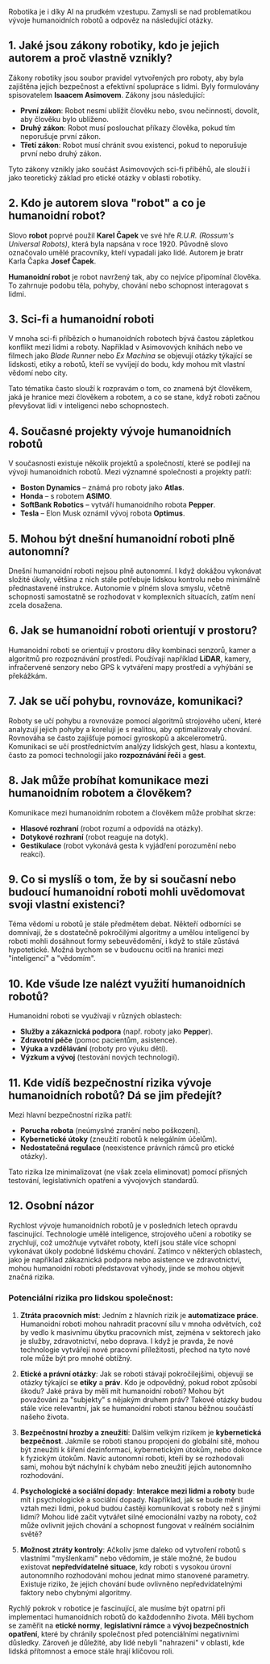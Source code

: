 
Robotika je i díky AI na prudkém vzestupu. Zamysli se nad problematikou vývoje humanoidních robotů a odpověz na následující otázky.

## 1. Jaké jsou zákony robotiky, kdo je jejich autorem a proč vlastně vznikly?
Zákony robotiky jsou soubor pravidel vytvořených pro roboty, aby byla zajištěna jejich bezpečnost a efektivní spolupráce s lidmi. Byly formulovány spisovatelem **Isaacem Asimovem**. Zákony jsou následující:
- **První zákon**: Robot nesmí ublížit člověku nebo, svou nečinností, dovolit, aby člověku bylo ublíženo.
- **Druhý zákon**: Robot musí poslouchat příkazy člověka, pokud tím neporušuje první zákon.
- **Třetí zákon**: Robot musí chránit svou existenci, pokud to neporušuje první nebo druhý zákon.

Tyto zákony vznikly jako součást Asimovových sci-fi příběhů, ale slouží i jako teoretický základ pro etické otázky v oblasti robotiky.

## 2. Kdo je autorem slova "robot" a co je humanoidní robot?
Slovo **robot** poprvé použil **Karel Čapek** ve své hře *R.U.R. (Rossum's Universal Robots)*, která byla napsána v roce 1920. Původně slovo označovalo umělé pracovníky, kteří vypadali jako lidé. Autorem je bratr Karla Čapka **Josef Čapek**.

**Humanoidní robot** je robot navržený tak, aby co nejvíce připomínal člověka. To zahrnuje podobu těla, pohyby, chování nebo schopnost interagovat s lidmi.

## 3. Sci-fi a humanoidní roboti
V mnoha sci-fi příbězích o humanoidních robotech bývá častou zápletkou konflikt mezi lidmi a roboty. Například v Asimovových knihách nebo ve filmech jako *Blade Runner* nebo *Ex Machina* se objevují otázky týkající se lidskosti, etiky a robotů, kteří se vyvíjejí do bodu, kdy mohou mít vlastní vědomí nebo city.

Tato tématika často slouží k rozpravám o tom, co znamená být člověkem, jaká je hranice mezi člověkem a robotem, a co se stane, když roboti začnou převyšovat lidi v inteligenci nebo schopnostech.

## 4. Současné projekty vývoje humanoidních robotů
V současnosti existuje několik projektů a společností, které se podílejí na vývoji humanoidních robotů. Mezi významné společnosti a projekty patří:
- **Boston Dynamics** – známá pro roboty jako **Atlas**.
- **Honda** – s robotem **ASIMO**.
- **SoftBank Robotics** – vytváří humanoidního robota **Pepper**.
- **Tesla** – Elon Musk oznámil vývoj robota **Optimus**.

## 5. Mohou být dnešní humanoidní roboti plně autonomní?
Dnešní humanoidní roboti nejsou plně autonomní. I když dokážou vykonávat složité úkoly, většina z nich stále potřebuje lidskou kontrolu nebo minimálně přednastavené instrukce. Autonomie v plném slova smyslu, včetně schopnosti samostatně se rozhodovat v komplexních situacích, zatím není zcela dosažena.

## 6. Jak se humanoidní roboti orientují v prostoru?
Humanoidní roboti se orientují v prostoru díky kombinaci senzorů, kamer a algoritmů pro rozpoznávání prostředí. Používají například **LiDAR**, kamery, infračervené senzory nebo GPS k vytváření mapy prostředí a vyhýbání se překážkám.

## 7. Jak se učí pohybu, rovnováze, komunikaci?
Roboty se učí pohybu a rovnováze pomocí algoritmů strojového učení, které analyzují jejich pohyby a korelují je s realitou, aby optimalizovaly chování. Rovnováha se často zajišťuje pomocí gyroskopů a akcelerometrů. Komunikaci se učí prostřednictvím analýzy lidských gest, hlasu a kontextu, často za pomoci technologií jako **rozpoznávání řeči** a **gest**.

## 8. Jak může probíhat komunikace mezi humanoidním robotem a člověkem?
Komunikace mezi humanoidním robotem a člověkem může probíhat skrze:
- **Hlasové rozhraní** (robot rozumí a odpovídá na otázky).
- **Dotykové rozhraní** (robot reaguje na dotyk).
- **Gestikulace** (robot vykonává gesta k vyjádření porozumění nebo reakcí).

## 9. Co si myslíš o tom, že by si současní nebo budoucí humanoidní roboti mohli uvědomovat svoji vlastní existenci?
Téma vědomí u robotů je stále předmětem debat. Někteří odborníci se domnívají, že s dostatečně pokročilými algoritmy a umělou inteligencí by roboti mohli dosáhnout formy sebeuvědomění, i když to stále zůstává hypotetické. Možná bychom se v budoucnu ocitli na hranici mezi "inteligencí" a "vědomím".

## 10. Kde všude lze nalézt využití humanoidních robotů?
Humanoidní roboti se využívají v různých oblastech:
- **Služby a zákaznická podpora** (např. roboty jako **Pepper**).
- **Zdravotní péče** (pomoc pacientům, asistence).
- **Výuka a vzdělávání** (roboty pro výuku dětí).
- **Výzkum a vývoj** (testování nových technologií).
  
## 11. Kde vidíš bezpečnostní rizika vývoje humanoidních robotů? Dá se jim předejít?
Mezi hlavní bezpečnostní rizika patří:
- **Porucha robota** (neúmyslné zranění nebo poškození).
- **Kybernetické útoky** (zneužití robotů k nelegálním účelům).
- **Nedostatečná regulace** (neexistence právních rámců pro etické otázky).

Tato rizika lze minimalizovat (ne však zcela eliminovat) pomocí přísných testování, legislativních opatření a vývojových standardů.

## 12. Osobní názor
Rychlost vývoje humanoidních robotů je v posledních letech opravdu fascinující. Technologie umělé inteligence, strojového učení a robotiky se zrychlují, což umožňuje vytvářet roboty, kteří jsou stále více schopní vykonávat úkoly podobné lidskému chování. Zatímco v některých oblastech, jako je například zákaznická podpora nebo asistence ve zdravotnictví, mohou humanoidní roboti představovat výhody, jinde se mohou objevit značná rizika.

### Potenciální rizika pro lidskou společnost:

1. **Ztráta pracovních míst**: Jedním z hlavních rizik je **automatizace práce**. Humanoidní roboti mohou nahradit pracovní sílu v mnoha odvětvích, což by vedlo k masivnímu úbytku pracovních míst, zejména v sektorech jako je služby, zdravotnictví, nebo doprava. I když je pravda, že nové technologie vytvářejí nové pracovní příležitosti, přechod na tyto nové role může být pro mnohé obtížný.
    
2. **Etické a právní otázky**: Jak se roboti stávají pokročilejšími, objevují se otázky týkající se **etiky** a **práv**. Kdo je odpovědný, pokud robot způsobí škodu? Jaké práva by měli mít humanoidní roboti? Mohou být považováni za "subjekty" s nějakým druhem práv? Takové otázky budou stále více relevantní, jak se humanoidní roboti stanou běžnou součástí našeho života.
    
3. **Bezpečnostní hrozby a zneužití**: Dalším velkým rizikem je **kybernetická bezpečnost**. Jakmile se roboti stanou propojeni do globální sítě, mohou být zneužiti k šíření dezinformací, kybernetickým útokům, nebo dokonce k fyzickým útokům. Navíc autonomní roboti, kteří by se rozhodovali sami, mohou být náchylní k chybám nebo zneužití jejich autonomního rozhodování.
    
4. **Psychologické a sociální dopady**: **Interakce mezi lidmi a roboty** bude mít i psychologické a sociální dopady. Například, jak se bude měnit vztah mezi lidmi, pokud budou častěji komunikovat s roboty než s jinými lidmi? Mohou lidé začít vytvářet silné emocionální vazby na roboty, což může ovlivnit jejich chování a schopnost fungovat v reálném sociálním světě?
    
5. **Možnost ztráty kontroly**: Ačkoliv jsme daleko od vytvoření robotů s vlastními "myšlenkami" nebo vědomím, je stále možné, že budou existovat **nepředvídatelné situace**, kdy roboti s vysokou úrovní autonomního rozhodování mohou jednat mimo stanovené parametry. Existuje riziko, že jejich chování bude ovlivněno nepředvídatelnými faktory nebo chybnými algoritmy.
    


Rychlý pokrok v robotice je fascinující, ale musíme být opatrní při implementaci humanoidních robotů do každodenního života. Měli bychom se zaměřit na **etické normy**, **legislativní rámce** a **vývoj bezpečnostních opatření**, které by chránily společnost před potenciálními negativními důsledky. Zároveň je důležité, aby lidé nebyli "nahrazeni" v oblasti, kde lidská přítomnost a emoce stále hrají klíčovou roli.
